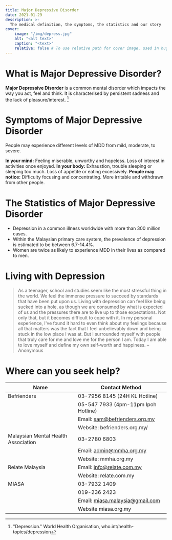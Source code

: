 ```yaml
---
title: Major Depressive Disorder
date: 2021-01-29
description: >-
  The medical definition, the symptoms, the statistics and our story
cover:
    image: "/img/depress.jpg"
    alt: "<alt text>"
    caption: "<text>"
    relative: false # To use relative path for cover image, used in hugo Page-bundles
---
```


# What is Major Depressive Disorder?
**Major Depressive Disorder** is a common mental disorder which impacts the way you act, feel and think. It is characterised by persistent sadness and the lack of pleasure/interest. [^1]

# Symptoms of Major Depressive Disorder
People may experience different levels of MDD from mild, moderate, to severe.

**In your mind:** Feeling miserable, unworthy and hopeless. Loss of interest in activities once enjoyed.
**In your body:** Exhaustion, trouble sleeping or sleeping too much. Loss of appetite or eating excessively.
**People may notice:** Difficulty focusing and concentrating. More irritable and withdrawn from other people.

# The Statistics of Major Depressive Disorder
* Depression in a common illness worldwide with more than 300 million cases.
* Within the Malaysian primary care system, the prevalence of depression is estimated to be between 6.7-14.4%.
* Women are twice as likely to experience MDD in their lives as compared to men.

# Living with Depression
> As a teenager, school and studies seem like the most stressful thing in the world. We feel the immense pressure to succeed by standards that have been put upon us. Living with depression can feel like being sucked into a hole, as though we are consumed by what is expected of us and the pressures there are to live up to those expectations. Not only that, but it becomes difficult to cope with it. In my personal experience, I've found it hard to even think about my feelings because all that matters was the fact that I feel unbelievably down and being stuck in the low place I was at. But I surrounded myself with people that truly care for me and love me for the person I am. Today I am able to love myself and define my own self-worth and happiness. – Anonymous

# Where can you seek help?
| Name | Contact Method |
|---|---|
| Befrienders | 03-7956 8145 (24H KL Hotline) |
|  | 05-547 7933 (4pm-11pm Ipoh Hotline) |
|  | Email: sam@befrienders.org.my |
|  | Website: befrienders.org.my/ |
| Malaysian Mental Health Association | 03-2780 6803 |
|  | Email: admin@mmha.org.my |
|  | Website: mmha.org.my |
| Relate Malaysia | Email: info@relate.com.my |
|  | Website: relate.com.my |
| MIASA | 03-7932 1409 |
|  | 019-236 2423 |
|  | Email: miasa.malaysia@gmail.com |
|  | Website miasa.org.my |

[^1]:"Depression." World Health Organisation, who.int/health-topics/depression
